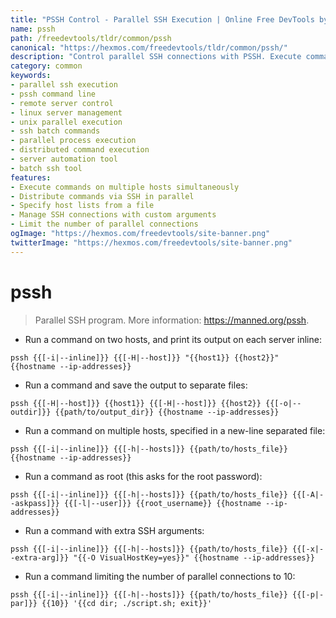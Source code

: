 ```yaml
---
title: "PSSH Control - Parallel SSH Execution | Online Free DevTools by Hexmos"
name: pssh
path: /freedevtools/tldr/common/pssh
canonical: "https://hexmos.com/freedevtools/tldr/common/pssh/"
description: "Control parallel SSH connections with PSSH. Execute commands on multiple servers simultaneously for efficient system administration. Free online tool, no registration required."
category: common
keywords:
- parallel ssh execution
- pssh command line
- remote server control
- linux server management
- unix parallel execution
- ssh batch commands
- parallel process execution
- distributed command execution
- server automation tool
- batch ssh tool
features:
- Execute commands on multiple hosts simultaneously
- Distribute commands via SSH in parallel
- Specify host lists from a file
- Manage SSH connections with custom arguments
- Limit the number of parallel connections
ogImage: "https://hexmos.com/freedevtools/site-banner.png"
twitterImage: "https://hexmos.com/freedevtools/site-banner.png"
---
```


# pssh

> Parallel SSH program.
> More information: <https://manned.org/pssh>.

- Run a command on two hosts, and print its output on each server inline:

`pssh {{[-i|--inline]}} {{[-H|--host]}} "{{host1}} {{host2}}" {{hostname --ip-addresses}}`

- Run a command and save the output to separate files:

`pssh {{[-H|--host]}} {{host1}} {{[-H|--host]}} {{host2}} {{[-o|--outdir]}} {{path/to/output_dir}} {{hostname --ip-addresses}}`

- Run a command on multiple hosts, specified in a new-line separated file:

`pssh {{[-i|--inline]}} {{[-h|--hosts]}} {{path/to/hosts_file}} {{hostname --ip-addresses}}`

- Run a command as root (this asks for the root password):

`pssh {{[-i|--inline]}} {{[-h|--hosts]}} {{path/to/hosts_file}} {{[-A|--askpass]}} {{[-l|--user]}} {{root_username}} {{hostname --ip-addresses}}`

- Run a command with extra SSH arguments:

`pssh {{[-i|--inline]}} {{[-h|--hosts]}} {{path/to/hosts_file}} {{[-x|--extra-arg]}} "{{-O VisualHostKey=yes}}" {{hostname --ip-addresses}}`

- Run a command limiting the number of parallel connections to 10:

`pssh {{[-i|--inline]}} {{[-h|--hosts]}} {{path/to/hosts_file}} {{[-p|-par]}} {{10}} '{{cd dir; ./script.sh; exit}}'`
